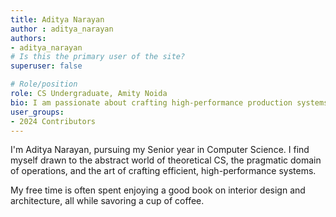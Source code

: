 ```yaml
---
title: Aditya Narayan
author : aditya_narayan
authors:
- aditya_narayan
# Is this the primary user of the site?
superuser: false

# Role/position
role: CS Undergraduate, Amity Noida
bio: I am passionate about crafting high-performance production systems and making computing a delightful and user-centric experience.
user_groups:
- 2024 Contributors
---
```

I'm Aditya Narayan, pursuing my Senior year in Computer Science. I find myself drawn to the abstract world of theoretical CS, the pragmatic domain of operations, and the art of crafting efficient, high-performance systems.

My free time is often spent enjoying a good book on interior design and architecture, all while savoring a cup of coffee.
